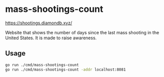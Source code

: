# mass-shootings-count

https://shootings.diamondb.xyz/

Website that shows the number of days since the last mass shooting in the United
States. It is made to raise awareness.

## Usage

```sh
go run ./cmd/mass-shootings-count
go run ./cmd/mass-shootings-count -addr localhost:8081
```
